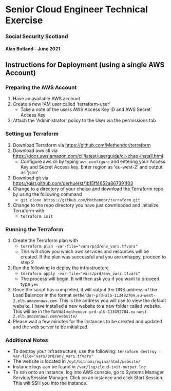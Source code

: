 # Senior Cloud Engineer Technical Exercise
### Social Security Scotland
#### Alan Butland - June 2021

## Instructions for Deployment (using a single AWS Account)

### Preparing the AWS Account

1. Have an available AWS account
2. Create a new IAM user called 'terraform-user'
    * Take a note of the users AWS Access Key ID and AWS Secret Access Key
3. Attach the 'Administrator' policy to the User via the permissions tab

### Setting up Terraform

1. Download Terraform via https://github.com/Methendor/terraform
2. Download aws cli via https://docs.aws.amazon.com/cli/latest/userguide/cli-chap-install.html
   * Configure aws cli by typing ```aws configure``` and entering your Access Key and Secret Access key.   Enter region as 'eu-west-2' and output as 'json'
3. Download git via https://gist.github.com/derhuerst/1b15ff4652a867391f03
4. Change to a directory of your choice and download the Terraform repo by using the following command 
   * ```git clone https://github.com/Methendor/terraform.git```
5. Change to the repo directory you have just downloaded and initialize Terraform with 
   * ```terraform init```

### Running the Terraform

1. Create the Terraform plan with 
   * ```terraform plan -var-file="vars/prd/env_vars.tfvars"```
   * This will show you which aws services and resources will be created.  If the plan was successful and you are unhappy, proceed to step 2
2. Run the following to deploy the infrastructure 
   * ```terraform apply -var-file="vars/prd/env_vars.tfvars"```
   * The process will begin.   It will then ask you if you want to proceed.   type ```yes```
3. Once the script has completed, it will output the DNS address of the Load Balancer in the format ```methendor-prd-alb-113492704.eu-west-2.elb.amazonaws.com```.  This is the address you will use to view the default website.   I have installed a new website to a new folder called website.  This will be in the format ```methendor-prd-alb-113492704.eu-west-2.elb.amazonaws.com/website/```
4. Please wait a few minutes for the instances to be created and updated and the web server to be initialized.

### Additional Notes

* To destroy your infrastructure, use the following: ```terraform destroy -var-file="vars/prd/env_vars.tfvars"```
* The website is located in ```/opt/bitnami/nginx/html/website/```
* Instance logs can be found in ```/var/log/cloud-init-output.log```
* To ssh onto an instance, log into AWS console, go to Systems Manager Service/Session Manager.  Click on an instance and click Start Session.  This will SSH you into the instance.
